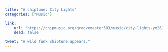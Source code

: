 ```yaml
---
title: "A chiptune: City Lights"
categories: ["Music"]

link:
    url: "https://chipmusic.org/groovemaster303/music/city-lights-ym2612-act-2"
    dead: false

tweet: "A wild funk chiptune appears."
---
```

